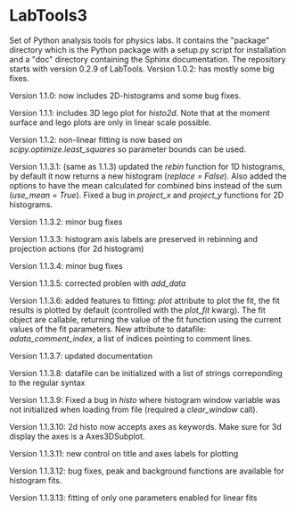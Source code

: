 # LabTools3
Set of Python analysis tools for physics labs. It contains the "package" directory which is the Python package with a setup.py script for installation and
a "doc" directory containing the Sphinx documentation. The repository starts with version 0.2.9 of LabTools.
Version 1.0.2:  has mostly some big fixes.

Version 1.1.0:  now includes 2D-histograms and some bug fixes.

Version 1.1.1:  includes 3D lego plot for *histo2d*. Note that at the moment surface and lego plots are only in linear scale possible.

Version 1.1.2:  non-linear fitting is now based on *scipy.optimize.least_squares* so parameter bounds can be used.

Version 1.1.3.1:  (same as 1.1.3) updated the *rebin* function for 1D histograms, by default it now returns a new histogram (*replace = False*). Also added the options to have the mean calculated for combined bins instead of the sum (*use_mean = True*). Fixed a bug in *project_x* and *project_y* functions for 2D histograms.

Version 1.1.3.2: minor bug fixes

Version 1.1.3.3: histogram axis labels are preserved in rebinning and projection actions (for 2d histogram)

Version 1.1.3.4: minor bug fixes

Version 1.1.3.5: corrected problen with *add_data*

Version 1.1.3.6: added features to fitting: *plot* attribute to plot the fit, the fit results is plotted by default (controlled with the *plot_fit* kwarg). The fit object are callable, returning the value of the fit function using the current values of the fit parameters. New attribute to datafile: *adata\_comment\_index*, a list of indices pointing to comment lines.
 
Version 1.1.3.7: updated documentation

Version 1.1.3.8: datafile can be initialized with a list of strings correponding to the regular syntax

Version 1.1.3.9: Fixed a bug in *histo* where histogram window variable was not initialized when loading from file (required a *clear_window* call).

Version 1.1.3.10: 2d histo now accepts axes as keywords. Make sure for 3d display the axes is a Axes3DSubplot.

Version 1.1.3.11: new control on title and axes labels for plotting

Version 1.1.3.12: bug fixes, peak and background functions are available for histogram fits.

Version 1.1.3.13: fitting of only one parameters enabled for linear fits